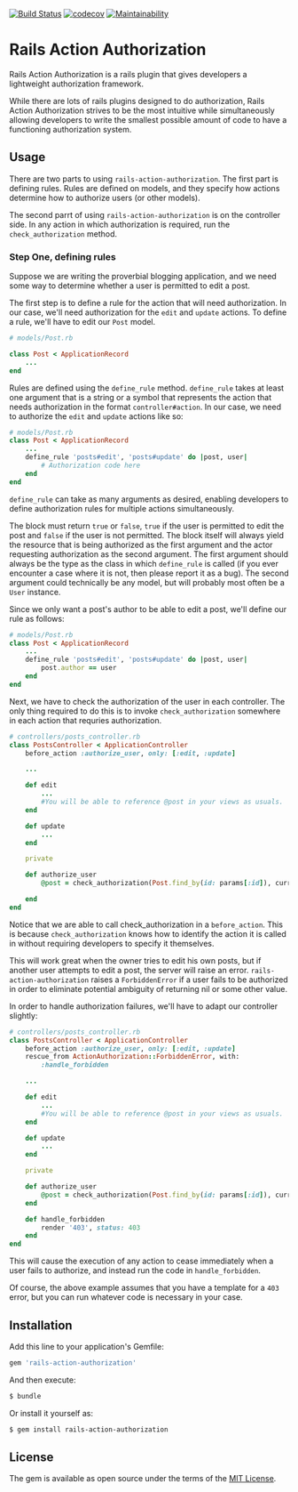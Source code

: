 [![Build Status](https://travis-ci.org/speratus/rails-action-authorization.svg?branch=master)](https://travis-ci.org/speratus/rails-action-authorization)
[![codecov](https://codecov.io/gh/speratus/rails-action-authorization/branch/master/graph/badge.svg)](https://codecov.io/gh/speratus/rails-action-authorization)
[![Maintainability](https://api.codeclimate.com/v1/badges/588fbef9d8a7c39bb071/maintainability)](https://codeclimate.com/github/speratus/authorizer/maintainability)

# Rails Action Authorization
Rails Action Authorization is a rails plugin that gives developers a lightweight authorization framework.

While there are lots of rails plugins designed to do authorization, Rails Action Authorization strives to 
be the most intuitive while simultaneously allowing developers to write the smallest possible amount of code to have a functioning authorization system.

## Usage
There are two parts to using `rails-action-authorization`. The first part is defining rules.
Rules are defined on models, and they specify how actions determine how to authorize users (or other models).

The second parrt of using `rails-action-authorization` is on the controller side. In any action in which authorization is required, run the `check_authorization` method.

### Step One, defining rules
Suppose we are writing the proverbial blogging application, and we need some way to determine whether a user is permitted to edit a post.

The first step is to define a rule for the action that will need authorization. In our case, we'll need authorization for the `edit` and `update` actions. To define a rule, we'll have to edit our `Post` model.
```ruby
# models/Post.rb

class Post < ApplicationRecord
    ...
end
```

Rules are defined using the `define_rule` method. `define_rule` takes at least one argument that is a string or a symbol that represents the action that needs authorization in the format `controller#action`. In our case, we need to authorize the `edit` and `update` actions like so:
```ruby
# models/Post.rb
class Post < ApplicationRecord
    ...
    define_rule 'posts#edit', 'posts#update' do |post, user|
        # Authorization code here
    end
end
```

`define_rule` can take as many arguments as desired, enabling developers to define authorization rules for multiple actions simultaneously. 

The block must return `true` or `false`, `true` if the user is permitted to edit the post 
and `false` if the user is not permitted. The block itself will always yield the resource
that is being authorized as the first argument and the actor requesting authorization as the second argument. The first argument should always be the type as the class in which `define_rule` is called (if you ever encounter a case where it is not, then please report it as a bug). The second argument could technically be any model, but will probably most often be a `User` instance.

Since we only want a post's author to be able to edit a post, we'll define our rule as follows:
```ruby
# models/Post.rb
class Post < ApplicationRecord
    ...
    define_rule 'posts#edit', 'posts#update' do |post, user|
        post.author == user
    end
end
```

Next, we have to check the authorization of the user in each controller. The only thing required
to do this is to invoke `check_authorization` somewhere in each action that requries authorization.
```ruby
# controllers/posts_controller.rb
class PostsController < ApplicationController
    before_action :authorize_user, only: [:edit, :update]

    ...

    def edit
        ...
        #You will be able to reference @post in your views as usuals.
    end

    def update
        ...
    end

    private

    def authorize_user
        @post = check_authorization(Post.find_by(id: params[:id]), current_user) # Here, use your own method for getting the current user.

    end
end
```
Notice that we are able to call check_authorization in a `before_action`. This is because `check_authorization`
knows how to identify the action it is called in without requiring developers to specify it themselves.

This will work great when the owner tries to edit his own posts, but if another user attempts to edit
a post, the server will raise an error. `rails-action-authorization` raises a `ForbiddenError` if a
user fails to be authorized in order to eliminate potential ambiguity of returning nil or some other
value.

In order to handle authorization failures, we'll have to adapt our controller slightly:
```ruby
# controllers/posts_controller.rb
class PostsController < ApplicationController
    before_action :authorize_user, only: [:edit, :update]
    rescue_from ActionAuthorization::ForbiddenError, with:
        :handle_forbidden

    ...

    def edit
        ...
        #You will be able to reference @post in your views as usuals.
    end

    def update
        ...
    end

    private

    def authorize_user
        @post = check_authorization(Post.find_by(id: params[:id]), current_user) # Here, use your own method for getting the current user.
    end

    def handle_forbidden
        render '403', status: 403
    end
end
```
This will cause the execution of any action to cease immediately when a user fails to authorize, and
instead run the code in `handle_forbidden`.

Of course, the above example assumes that you have a template for a `403` error, but you can run
whatever code is necessary in your case. 

## Installation
Add this line to your application's Gemfile:

```ruby
gem 'rails-action-authorization'
```

And then execute:
```bash
$ bundle
```

Or install it yourself as:
```bash
$ gem install rails-action-authorization
```

## License
The gem is available as open source under the terms of the [MIT License](https://opensource.org/licenses/MIT).

